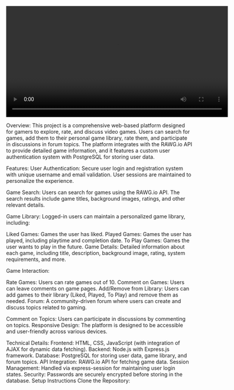 <video width="600" controls>
  <source src="https://drive.google.com/file/d/180e9Ut3oh40jQFUlU_pIieuvyBZ43APo/view?usp=sharing" type="video/mp4">
  Your browser does not support the video tag.
</video>


Overview:
This project is a comprehensive web-based platform designed for gamers to explore, rate, and discuss video games. Users can search for games, add them to their personal game library, rate them, and participate in discussions in forum topics. The platform integrates with the RAWG.io API to provide detailed game information, and it features a custom user authentication system with PostgreSQL for storing user data.

Features:
User Authentication: Secure user login and registration system with unique username and email validation. User sessions are maintained to personalize the experience.

Game Search: Users can search for games using the RAWG.io API. The search results include game titles, background images, ratings, and other relevant details.

Game Library: Logged-in users can maintain a personalized game library, including:

Liked Games: Games the user has liked.
Played Games: Games the user has played, including playtime and completion date.
To Play Games: Games the user wants to play in the future.
Game Details: Detailed information about each game, including title, description, background image, rating, system requirements, and more.

Game Interaction:

Rate Games: Users can rate games out of 10.
Comment on Games: Users can leave comments on game pages.
Add/Remove from Library: Users can add games to their library (Liked, Played, To Play) and remove them as needed.
Forum: A community-driven forum where users can create and discuss topics related to gaming.

Comment on Topics: Users can participate in discussions by commenting on topics.
Responsive Design: The platform is designed to be accessible and user-friendly across various devices.

Technical Details:
Frontend: HTML, CSS, JavaScript (with integration of AJAX for dynamic data fetching).
Backend: Node.js with Express.js framework.
Database: PostgreSQL for storing user data, game library, and forum topics.
API Integration: RAWG.io API for fetching game data.
Session Management: Handled via express-session for maintaining user login states.
Security: Passwords are securely encrypted before storing in the database.
Setup Instructions
Clone the Repository:

